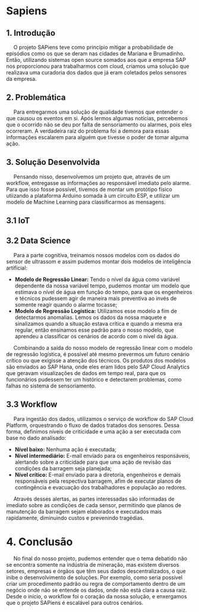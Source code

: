 # Sapiens

## 1. Introdução
&nbsp;&nbsp;&nbsp;&nbsp;&nbsp;O projeto SAPiens teve como princípio mitigar a probabilidade de episódios como os que se deram nas cidades de Mariana e Brumadinho. 
Então, utilizando sistemas open source somados aos que a empresa SAP nos proporcionou para trabalharmos com cloud, criamos uma solução que realizava uma curadoria dos dados que 
já eram coletados pelos sensores da empresa.

## 2. Problemática
&nbsp;&nbsp;&nbsp;&nbsp;&nbsp;Para entregarmos uma solução de qualidade tivemos que entender o que causou os eventos em si. Após lermos algumas notícias, percebemos que o 
ocorrido não se deu por falta de sensoriamento ou alarmes, pois eles ocorreram. A verdadeira raiz do problema foi a demora para essas informações escalarem para alguém que 
tivesse o poder de tomar alguma ação.

## 3. Solução Desenvolvida
&nbsp;&nbsp;&nbsp;&nbsp;&nbsp;Pensando nisso, desenvolvemos um projeto que, através de um workflow, entregasse as informações ao responsável imediato pelo alarme. 
Para que isso fosse possível, tivemos de montar um protótipo físico utiizando a plataforma Arduino somada à um circuito ESP, e utilizar um modelo de Machine Learning para 
classificarmos as mensagens.

## 3.1 IoT

## 3.2 Data Science
&nbsp;&nbsp;&nbsp;&nbsp;&nbsp;Para a parte cognitiva, treinamos nossos modelos com os dados do sensor de ultrassom e assim pudemos montar dois modelos de inteligência artificial:
  * <b>Modelo de Regressão Linear:</b> Tendo o nível da água como variável dependente da nossa variável tempo, pudemos montar um modelo que estimava o nível de água em função do 
  tempo, para que os engenheiros e técnicos pudessem agir de maneira mais preventiva ao invés de somente reagir quando o alarme tocasse;
  * <b>Modelo de Regressão Logística:</b> Utilizamos esse modelo a fim de detectarmos anomalias. Lemos os dados da nossa maquete e sinalizamos quando a situação estava crítica e
  quando a mesma era regular, então ensinamos esse padrão para o nosso modelo, que aprendeu a classificar os cenários de acordo com o nível da água.

&nbsp;&nbsp;&nbsp;&nbsp;&nbsp;Combinando a saída do nosso modelo de regressão linear com o modelo de regressão logística, é possível até mesmo prevermos um futuro cenário crítico
ou que exigisse a atenção dos técnicos. Os produtos dos modelos são enviados ao SAP Hana, onde eles eram lidos pelo SAP Cloud Analytics que geravam visualizações de dados em tempo
real, para que os funcionários pudessem ter um histórico e detectarem problemas, como falhas no sistema de sensoriamento.

## 3.3 Workflow
&nbsp;&nbsp;&nbsp;&nbsp;&nbsp;Para ingestão dos dados, utilizamos o serviço de workflow do SAP Cloud Platform, orquestrando o fluxo de dados tratados dos sensores. Dessa forma, definimos níveis de criticidade e uma ação a ser executada com base no dado analisado: 

  * <b>Nível baixo:</b> Nenhuma ação é executada;
  * <b>Nível intermediário:</b> E-mail enviado para os engenheiros responsáveis, alertando sobre a criticidade para que uma ação de revisão das condições da barragem seja planejada;
  * <b>Nível crítico:</b> E-mail enviado para a diretoria, engenheiros e demais responsáveis pela respectiva barragem, afim de executar planos de contingência e evacuação dos trabalhadores e população ao redores. 


&nbsp;&nbsp;&nbsp;&nbsp;&nbsp;Através desses alertas, as partes interessadas são informadas de imediato sobre as condições de cada sensor, permitindo que planos de manutenção da barragem sejam elaborados e executados mais rapidamente, diminuindo custos e prevenindo tragédias.

# 4. Conclusão
&nbsp;&nbsp;&nbsp;&nbsp;&nbsp;No final do nosso projeto, pudemos entender que o tema debatido não se encontra somente na indústria de mineração, mas existem diversos setores, empresas e órgãos que têm seus
dados descentralizados, o que inibe o desenvolvimento de soluções. Por exemplo, como seria possível criar um procedimento padrão ou regra de comportamento dentro de um negócio
onde não se entende os dados, onde não está clara a causa raiz. Desde o início, o workflow foi o coração da nossa solução, e enxergamos que o projeto SAPiens é escalável para
outros cenários.
